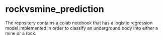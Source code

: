 # rockvsmine_prediction
The repository contains a colab notebook that has a logistic regression model implemented in order to classify an underground body into either a mine or a rock.

